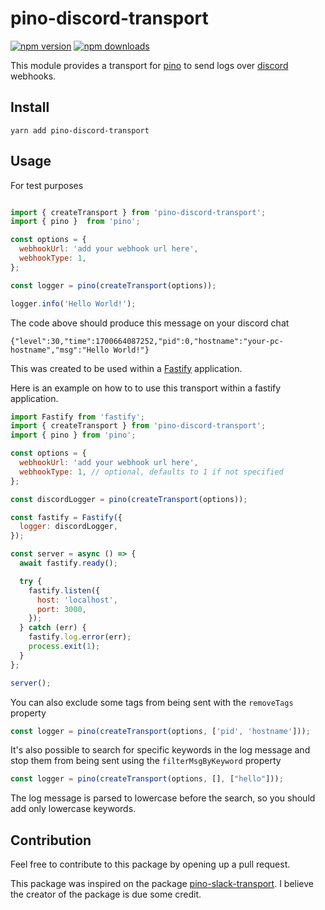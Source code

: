 # pino-discord-transport

[![npm version](https://img.shields.io/npm/v/pino-discord-transport)](https://www.npmjs.com/package/pino-discord-transport)
[![npm downloads](https://img.shields.io/npm/dm/pino-discord-transport.svg)](https://www.npmjs.com/package/pino-discord-transport)

This module provides a transport for [pino](https://github.com/pinojs/pino) to send logs over [discord](discord.com) webhooks.

## Install

```shell
yarn add pino-discord-transport
```

## Usage

For test purposes

```js

import { createTransport } from 'pino-discord-transport';
import { pino }  from 'pino';

const options = {
  webhookUrl: 'add your webhook url here',
  webhookType: 1,
};

const logger = pino(createTransport(options));

logger.info('Hello World!');

```

The code above should produce this message on your discord chat

```shell
{"level":30,"time":1700664087252,"pid":0,"hostname":"your-pc-hostname","msg":"Hello World!"}
```

This was created to be used within a [Fastify](https://github.com/fastify/fastify) application.

Here is an example on how to to use this transport within a fastify application.

```js
import Fastify from 'fastify';
import { createTransport } from 'pino-discord-transport';
import { pino } from 'pino';

const options = {
  webhookUrl: 'add your webhook url here', 
  webhookType: 1, // optional, defaults to 1 if not specified
};

const discordLogger = pino(createTransport(options));

const fastify = Fastify({
  logger: discordLogger,
});

const server = async () => {
  await fastify.ready();

  try {
    fastify.listen({
      host: 'localhost',
      port: 3000,
    });
  } catch (err) {
    fastify.log.error(err);
    process.exit(1);
  }
};

server();
```

You can also exclude some tags from being sent with the `removeTags` property

```js
const logger = pino(createTransport(options, ['pid', 'hostname']));
```

It's also possible to search for specific keywords in the log message and stop them from being sent using the `filterMsgByKeyword` property

```js
const logger = pino(createTransport(options, [], ["hello"]));
```

The log message is parsed to lowercase before the search, so you should add only lowercase keywords.

## Contribution

Feel free to contribute to this package by opening up a pull request.

This package was inspired on the package [pino-slack-transport](https://github.com/ChrisLahaye/pino-slack-transport). I believe the creator of the package is due some credit.
